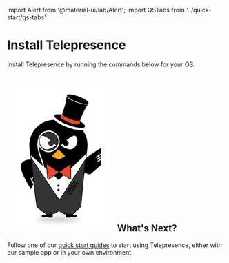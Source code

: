 import Alert from '@material-ui/lab/Alert';
import QSTabs from '../quick-start/qs-tabs'

# Install Telepresence

Install Telepresence by running the commands below for your OS.

<QSTabs/>

## <img class="os-logo" src="../../images/logo.png"/> What's Next?

Follow one of our [quick start guides](../quick-start/) to start using Telepresence, either with our sample app or in your own environment.
